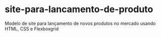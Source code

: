 # site-para-lancamento-de-produto
Modelo de site para lançamento de novos produtos no mercado usando HTML, CSS e Flexboxgrid
